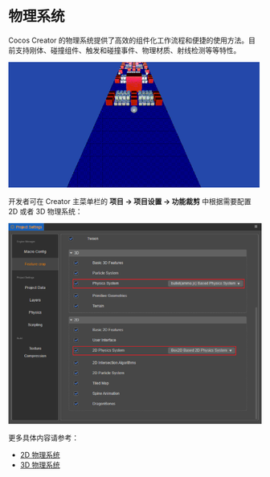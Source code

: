 # 物理系统

Cocos Creator 的物理系统提供了高效的组件化工作流程和便捷的使用方法。目前支持刚体、碰撞组件、触发和碰撞事件、物理材质、射线检测等等特性。

![image](img/physics.gif)

开发者可在 Creator 主菜单栏的 **项目 -> 项目设置 -> 功能裁剪** 中根据需要配置 2D 或者 3D 物理系统：

![physics system](img/physics-system.png)

更多具体内容请参考：

- [2D 物理系统](../physics-2d/physics-2d.md)
- [3D 物理系统](physics.md)
